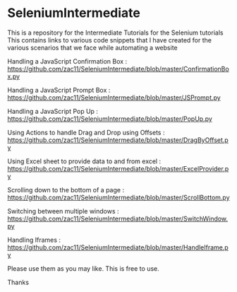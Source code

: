 # SeleniumIntermediate
This is a repository for the Intermediate Tutorials for the Selenium tutorials
This contains links to various code snippets that I have created for the various scenarios that we face while automating a website

Handling a JavaScript Confirmation Box : https://github.com/zac11/SeleniumIntermediate/blob/master/ConfirmationBox.py

Handling a JavaScript Prompt Box : https://github.com/zac11/SeleniumIntermediate/blob/master/JSPrompt.py

Handling a JavaScript Pop Up : https://github.com/zac11/SeleniumIntermediate/blob/master/PopUp.py

Using Actions to handle Drag and Drop using Offsets : https://github.com/zac11/SeleniumIntermediate/blob/master/DragByOffset.py

Using Excel sheet to provide data to and from excel : https://github.com/zac11/SeleniumIntermediate/blob/master/ExcelProvider.py

Scrolling down to the bottom of a page : https://github.com/zac11/SeleniumIntermediate/blob/master/ScrollBottom.py

Switching between multiple windows : https://github.com/zac11/SeleniumIntermediate/blob/master/SwitchWindow.py

Handling Iframes : https://github.com/zac11/SeleniumIntermediate/blob/master/HandleIframe.py

Please use them as you may like. This is free to use.

Thanks
